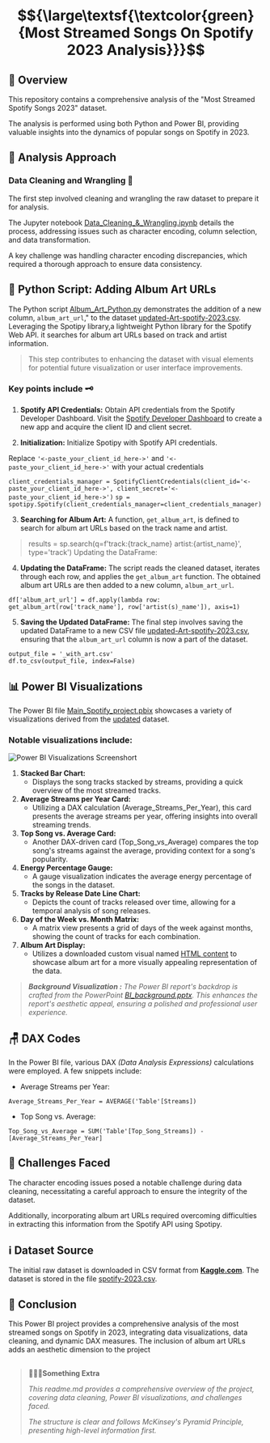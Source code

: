 # $${\large\textsf{\textcolor{green}{Most Streamed Songs On Spotify 2023 Analysis}}}$$

## 📝 **Overview**
This repository contains a comprehensive analysis of the "Most Streamed Spotify Songs 2023" dataset.

The analysis is performed using both Python and Power BI, providing valuable insights into the dynamics of popular songs on Spotify in 2023.

## 🧠 **Analysis Approach**

### Data Cleaning and Wrangling 🧹
The first step involved cleaning and wrangling the raw dataset to prepare it for analysis. 

The Jupyter notebook [Data_Cleaning_&_Wrangling.ipynb](Data_Cleaning_&_Wrangling.ipynb) details the process, addressing issues such as character encoding, column selection, and data transformation.

A key challenge was handling character encoding discrepancies, which required a thorough approach to ensure data consistency.

## 🐍 **Python Script: Adding Album Art URLs**
The Python script [Album_Art_Python.py](Album_Art_Python.py) demonstrates the addition of a new column, `album_art_url`," to the dataset [updated-Art-spotify-2023.csv](updated-Art-spotify-2023.csv). Leveraging the Spotipy library,a lightweight Python library for the Spotify Web API. it searches for album art URLs based on track and artist information. 
> This step contributes to enhancing the dataset with visual elements for potential future visualization or user interface improvements.

### Key points include 🗝️

1. **Spotify API Credentials:**
Obtain API credentials from the Spotify Developer Dashboard.
Visit the [Spotify Developer Dashboard](https://developer.spotify.com/) to create a new app and acquire the client ID and client secret.

2. **Initialization:**
Initialize Spotipy with Spotify API credentials.

Replace `'<-paste_your_client_id_here->'` and `'<-paste_your_client_id_here->'` with your actual credentials

`client_credentials_manager = SpotifyClientCredentials(client_id='<-paste_your_client_id_here->', client_secret='<-paste_your_client_id_here->')`
`sp = spotipy.Spotify(client_credentials_manager=client_credentials_manager)`

3. **Searching for Album Art:**
A function, `get_album_art`, is defined to search for album art URLs based on the track name and artist.


>results = sp.search(q=f'track:{track_name} artist:{artist_name}', type='track')
>Updating the DataFrame:

4. **Updating the DataFrame:** 
The script reads the cleaned dataset, iterates through each row, and applies the `get_album_art` function. The obtained album art URLs are then added to a new column, `album_art_url`.

```
df['album_art_url'] = df.apply(lambda row: get_album_art(row['track_name'], row['artist(s)_name']), axis=1)
```

5. **Saving the Updated DataFrame:** 
The final step involves saving the updated DataFrame to a new CSV file [updated-Art-spotify-2023.csv](updated-Art-spotify-2023.csv), ensuring that the `album_art_url` column is now a part of the dataset.

```
output_file = '_with_art.csv'
df.to_csv(output_file, index=False)
```

## 📊 **Power BI Visualizations**

The Power BI file [Main_Spotify_project.pbix](Main_Spotify_project.pbix) showcases a variety of visualizations derived from the [updated](updated-Art-spotify-2023.csv) dataset. 

### Notable visualizations include: 

![Power BI Visualizations Screenshort](https://github.com/5umit-chandra/Spotify_most.streamed.songs-2023_EDA/assets/154830809/973cb072-df36-4a9f-b66c-091e17a975ba)

1. **Stacked Bar Chart:**
   - Displays the song tracks stacked by streams, providing a quick overview of the most streamed tracks.
2. **Average Streams per Year Card:**
   - Utilizing a DAX calculation (Average_Streams_Per_Year), this card presents the average streams per year, offering insights into overall streaming trends.
3. **Top Song vs. Average Card:**
   - Another DAX-driven card (Top_Song_vs_Average) compares the top song's streams against the average, providing context for a song's popularity.
4. **Energy Percentage Gauge:**
   - A gauge visualization indicates the average energy percentage of the songs in the dataset.
5. **Tracks by Release Date Line Chart:**
   - Depicts the count of tracks released over time, allowing for a temporal analysis of song releases.
6. **Day of the Week vs. Month Matrix:**
   - A matrix view presents a grid of days of the week against months, showing the count of tracks for each combination.
7. **Album Art Display:**
   - Utilizes a downloaded custom visual named [HTML content](https://appsource.microsoft.com/en-us/product/power-bi-visuals/wa200001930?tab=overview) to showcase album art for a more visually appealing representation of the data.


> **_Background Visualization :_**
>*The Power BI report's backdrop is crafted from the PowerPoint [BI_background.pptx](background/BI_background.pptx). This enhances the report's aesthetic appeal, ensuring a polished and professional user experience.*

## 🪑 **DAX Codes**
In the Power BI file, various DAX _(Data Analysis Expressions)_ calculations were employed. A few snippets include:

- Average Streams per Year:

`Average_Streams_Per_Year = AVERAGE('Table'[Streams])`
- Top Song vs. Average:

`Top_Song_vs_Average = SUM('Table'[Top_Song_Streams]) - [Average_Streams_Per_Year]`

## 🎯 **Challenges Faced**
The character encoding issues posed a notable challenge during data cleaning, necessitating a careful approach to ensure the integrity of the dataset.

Additionally, incorporating album art URLs required overcoming difficulties in extracting this information from the Spotify API using Spotipy.

## ℹ️ **Dataset Source**
The initial raw dataset is downloaded in CSV format from **[Kaggle.com](https://www.kaggle.com/)**. The dataset is stored in the file [spotify-2023.csv](spotify-2023.csv).

## 🤔 **Conclusion**
This Power BI project provides a comprehensive analysis of the most streamed songs on Spotify in 2023, integrating data visualizations, data cleaning, and dynamic DAX measures. The inclusion of album art URLs adds an aesthetic dimension to the project

##   
> 💁🏻‍♂️**Something Extra**
> 
>*This readme.md provides a comprehensive overview of the project, covering data cleaning, Power BI visualizations, and challenges faced.*
>
>*The structure is clear and follows McKinsey's Pyramid Principle, presenting high-level information first.*
